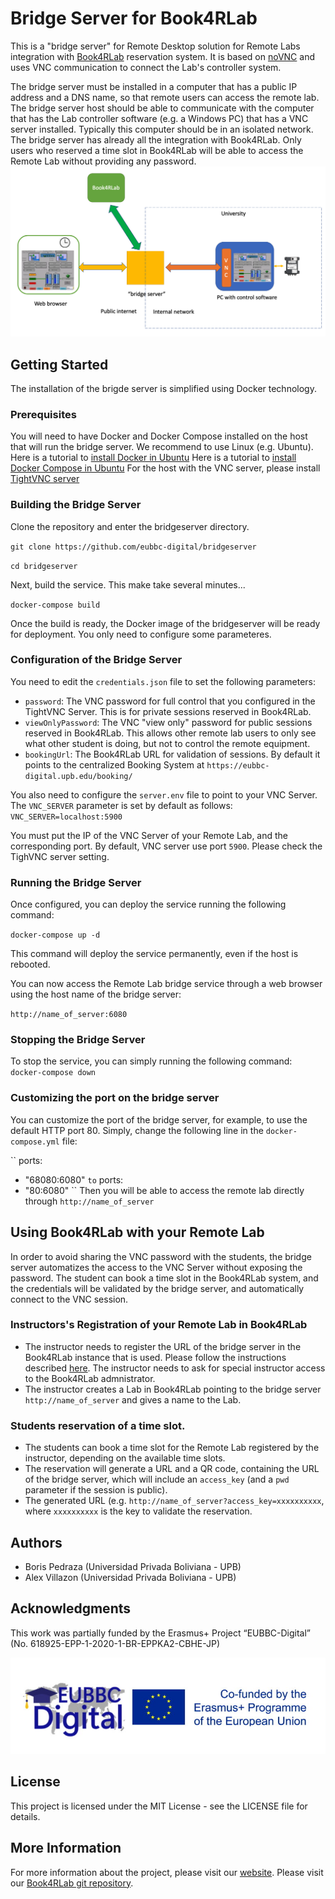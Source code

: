 # Bridge Server for Book4RLab
This is a "bridge server" for Remote Desktop solution for Remote Labs integration with [Book4RLab](https://github.com/eubbc-digital/Book4RLab) reservation system. 
It is based on [noVNC](https://github.com/novnc/noVNC) and uses VNC communication to connect the Lab's controller system.

The bridge server must be installed in a computer that has a public IP address and a DNS name, so that remote users can access the remote lab.
The bridge server host should be able to communicate with the computer that has the Lab controller software (e.g. a Windows PC) that has a VNC server installed. Typically this computer should be in an isolated network.
The bridge server has already all the integration with Book4RLab. Only users who reserved a time slot in Book4RLab will be able to access the Remote Lab without providing any password.
![](assets/architecture.png)

## Getting Started
The installation of the brigde server is simplified using Docker technology.

### Prerequisites
You will need to have Docker and Docker Compose installed on the host that will run the bridge server. We recommend to use Linux (e.g. Ubuntu). 
Here is a tutorial to [install Docker in Ubuntu](https://docs.docker.com/engine/install/ubuntu)
Here is a tutorial to [install Docker Compose in Ubuntu](https://www.digitalocean.com/community/tutorials/how-to-install-and-use-docker-compose-on-ubuntu-20-04)
For the host with the VNC server, please install [TightVNC server](https://tightvnc.com) 

### Building the Bridge Server
Clone the repository and enter the bridgeserver directory.

`git clone https://github.com/eubbc-digital/bridgeserver`

`cd bridgeserver`

Next, build the service. This make take several minutes...

`docker-compose build`

Once the build is ready, the Docker image of the bridgeserver will be ready for deployment. You only need to configure some parameteres.

### Configuration of the Bridge Server

You need to edit the `credentials.json` file to set the following parameters:
- `password`: The VNC password for full control that you configured in the TightVNC Server. This is for private sessions reserved in Book4RLab.
- `viewOnlyPassword`: The VNC "view only" password for public sessions reserved in Book4RLab. This allows other remote lab users to only see what other student is doing, but not to control the remote equipment. 
- `bookingUrl`: The Book4RLab URL for validation of sessions. By default it points to the centralized Booking System at `https://eubbc-digital.upb.edu/booking/`

You also need to configure the `server.env` file to point to your VNC Server. 
The `VNC_SERVER` parameter is set by default as follows:
`VNC_SERVER=localhost:5900`

You must put the IP of the VNC Server of your Remote Lab, and the corresponding port. By default, VNC server use port `5900`. Please check the TighVNC server setting.

### Running the Bridge Server
Once configured, you can deploy the service running the following command:

`docker-compose up -d`

This command will deploy the service permanently, even if the host is rebooted.

You can now access the Remote Lab bridge service through a web browser using the host name of the bridge server:

`http://name_of_server:6080`

### Stopping the Bridge Server
To stop the service, you can simply running the following command: 
`docker-compose down`


### Customizing the port on the bridge server
You can customize the port of the bridge server, for example, to use the default HTTP port 80. 
Simply, change the following line in the `docker-compose.yml` file:

``
ports:
  - "68080:6080"
``
to
``
ports:
  - "80:6080"
``
Then you will be able to access the remote lab directly through `http://name_of_server`

## Using Book4RLab with your Remote Lab
In order to avoid sharing the VNC password with the students, the bridge server automatizes the access to the VNC Server without exposing the password. 
The student can book a time slot in the Book4RLab system, and the credentials will be validated by the bridge server, and automatically connect to the VNC session. 

### Instructors's Registration of your Remote Lab in Book4RLab
- The instructor needs to register the URL of the bridge server in the Book4RLab instance that is used. Please follow the instructions described [here](https://github.com/eubbc-digital/Book4RLab/wiki). The instructor needs to ask for special instructor access to the Book4RLab admnistrator. 
- The instructor creates a Lab in Book4RLab pointing to the bridge server `http://name_of_server` and gives a name to the Lab.

### Students reservation of a time slot. 
- The students can book a time slot for the Remote Lab registered by the instructor, depending on the available time slots. 
- The reservation will generate a URL and a QR code, containing the URL of the bridge server, which will include an `access_key` (and a `pwd` parameter if the session is public). 
- The generated URL (e.g. `http://name_of_server?access_key=xxxxxxxxxx`, where `xxxxxxxxxx` is the key to validate the reservation. 
  

## Authors

 - Boris Pedraza (Universidad Privada Boliviana - UPB)
 - Alex Villazon (Universidad Privada Boliviana - UPB)

## Acknowledgments

This work was partially funded by the Erasmus+ Project “EUBBC-Digital” (No.
618925-EPP-1-2020-1-BR-EPPKA2-CBHE-JP)

![](assets/erasmus.jpeg)

## License
This project is licensed under the MIT License - see the LICENSE file for details.

## More Information
For more information about the project, please visit our [website](https://eubbc-digital.upb.edu/).
Please visit our [Book4RLab git repository](https://github.com/eubbc-digital/Book4RLab/).
